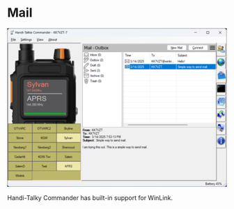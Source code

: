# Mail

![image](https://github.com/Ylianst/HTCommander/blob/main/docs/images/ht-mail.png?raw=true)

Handi-Talky Commander has built-in support for WinLink.